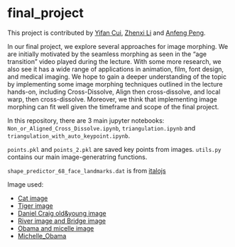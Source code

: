 # final_project

This project is contributed by [Yifan Cui](mailto:yifanc24@illinois.edu), [Zhenxi Li](mailto:zli89@illinois.edu) and [Anfeng Peng](mailto:anfengp2@illinois.edu).

In our final project, we explore several approaches for image morphing. We are initially motivated by the seamless morphing as seen in the “age transition” video played during the lecture. With some more research, we also see it has a wide range of applications in animation, film, font design, and medical imaging. We hope to gain a deeper understanding of the topic by implementing some image morphing techniques outlined in the lecture hands-on, including Cross-Dissolve, Align then cross-dissolve, and local warp, then cross-dissolve. Moreover, we think that implementing image morphing can fit well given the timeframe and scope of the final project. 


In this repository, there are 3 main jupyter notebooks: `Non_or_Aligned_Cross_Dissolve.ipynb`, `triangulation.ipynb` and `triangulation_with_auto_keypoint.ipynb`. 

`points.pkl` and `points_2.pkl` are saved key points from images. `utils.py` contains our main image-generatring functions. 

`shape_predictor_68_face_landmarks.dat` is from [italojs](https://github.com/italojs/facial-landmarks-recognition/blob/master/main.py)

Image used:
- [Cat image](https://icatcare.org/)
- [Tiger image](https://www.bbcearth.com/news/saving-the-amur-tiger)
- [Daniel Craig old&young image](https://www.tmz.com/2016/03/05/daniel-craig-good-genes-or-good-docs/)
- [River image and Bridge image](https://courses.engr.illinois.edu/cs445/fa2015/lectures/Lecture%2011%20-%20Image%20Morphing%20-%20CP%20Fall%202015.pdf)
- [Obama and micelle image]( 
https://www.goodreads.com/author/show/2338628.)
- [Michelle_Obama](https://www.irishtimes.com/news/social-affairs/religion-and-beliefs/thinking-anew-a-story-of-love-and-respect-1.4259535)
